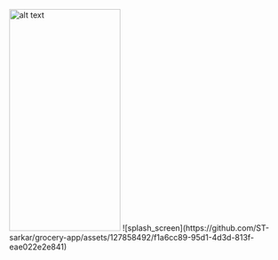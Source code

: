 <img src="C:\Users\BARBAL\Downloads/splash_screen.jpeg" alt="alt text" width="200" height="400">
![splash_screen](https://github.com/ST-sarkar/grocery-app/assets/127858492/f1a6cc89-95d1-4d3d-813f-eae022e2e841)
